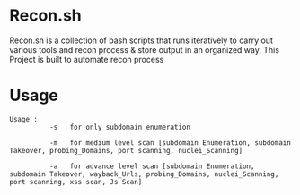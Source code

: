 # Recon.sh
Recon.sh is a collection of bash scripts that runs iteratively to carry out various tools and recon process & store output in an organized way.
This Project is built to automate recon process

# Usage
```
Usage :
		  -s   for only subdomain enumeration
		       
		  -m   for medium level scan [subdomain Enumeration, subdomain Takeover, probing_Domains, port scanning, nuclei_Scanning]
		       
		  -a   for advance level scan [subdomain Enumeration, subdomain Takeover, wayback_Urls, probing_Domains, nuclei_Scanning, port scanning, xss scan, Js Scan]

```

